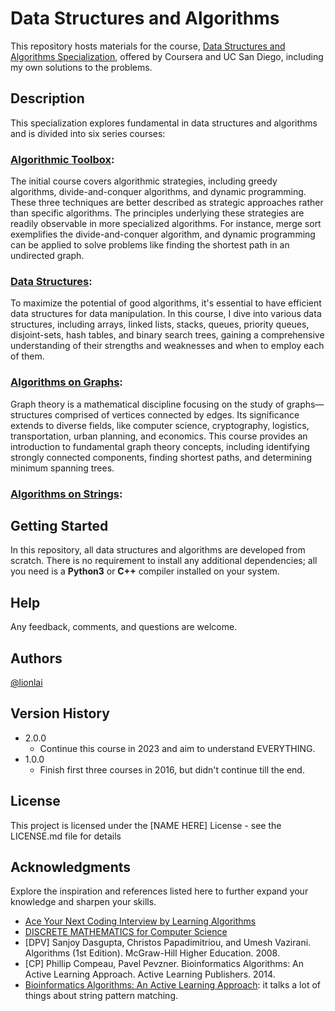 # Data Structures and Algorithms

This repository hosts materials for the course,
[Data Structures and Algorithms Specialization](https://www.coursera.org/specializations/data-structures-algorithms),
offered by Coursera and UC San Diego, including my own solutions to the problems.

## Description

This specialization explores fundamental in data structures and algorithms and is
divided into six series courses:

### [Algorithmic Toolbox](https://github.com/lionlai1989/data-structures-and-algorithms/tree/master/C1-Algorithmic_Toolbox):

The initial course covers algorithmic strategies, including greedy algorithms,
divide-and-conquer algorithms, and dynamic programming. These three techniques are
better described as strategic approaches rather than specific algorithms. The principles
underlying these strategies are readily observable in more specialized algorithms. For
instance, merge sort exemplifies the divide-and-conquer algorithm, and dynamic
programming can be applied to solve problems like finding the shortest path in an
undirected graph.

### [Data Structures](https://github.com/lionlai1989/data-structures-and-algorithms/tree/master/C2-Data_Structures):

To maximize the potential of good algorithms, it's essential to have efficient data
structures for data manipulation. In this course, I dive into various data structures,
including arrays, linked lists, stacks, queues, priority queues, disjoint-sets, hash
tables, and binary search trees, gaining a comprehensive understanding of their
strengths and weaknesses and when to employ each of them.

### [Algorithms on Graphs](https://github.com/lionlai1989/data-structures-and-algorithms/tree/master/C3-Algorithms_on_Graphs):

Graph theory is a mathematical discipline focusing on the study of graphs—structures
comprised of vertices connected by edges. Its significance extends to diverse fields,
like computer science, cryptography, logistics, transportation, urban planning, and
economics. This course provides an introduction to fundamental graph theory concepts,
including identifying strongly connected components, finding shortest paths, and
determining minimum spanning trees.

### [Algorithms on Strings](https://github.com/lionlai1989/data-structures-and-algorithms/tree/master/C4-Algorithms_on_Strings):

## Getting Started

In this repository, all data structures and algorithms are developed from scratch. There
is no requirement to install any additional dependencies; all you need is a **Python3**
or **C++** compiler installed on your system.

## Help

Any feedback, comments, and questions are welcome.

## Authors

[@lionlai](https://github.com/lionlai1989)

## Version History

-   2.0.0
    -   Continue this course in 2023 and aim to understand EVERYTHING.
-   1.0.0
    -   Finish first three courses in 2016, but didn't continue till the end.

## License

This project is licensed under the [NAME HERE] License - see the LICENSE.md file for
details

## Acknowledgments

Explore the inspiration and references listed here to further expand your knowledge and
sharpen your skills.

-   [Ace Your Next Coding Interview by Learning Algorithms](https://stepik.org/course/102772/promo?utm_source=bookwebpage&utm_medium=intro)
-   [DISCRETE MATHEMATICS for Computer Science](http://discrete-math.tilda.ws/?utm_source=coursera&utm_medium=reading&utm_campaign=toolbox)
-   [DPV] Sanjoy Dasgupta, Christos Papadimitriou, and Umesh Vazirani. Algorithms (1st
    Edition). McGraw-Hill Higher Education. 2008.
-   [CP] Phillip Compeau, Pavel Pevzner. Bioinformatics Algorithms: An Active Learning
    Approach. Active Learning Publishers. 2014.
-   [Bioinformatics Algorithms: An Active Learning Approach](): it talks a lot of things
    about string pattern matching.
